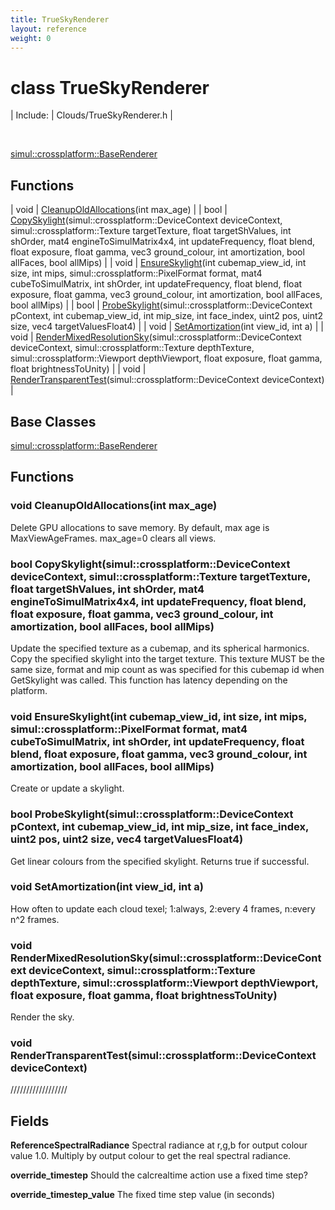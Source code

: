 ```yaml
---
title: TrueSkyRenderer
layout: reference
weight: 0
---
```

class TrueSkyRenderer
===

| Include: | Clouds/TrueSkyRenderer.h |

<br>

[simul::crossplatform::BaseRenderer](../crossplatform/baserenderer)

Functions
---

| void | [CleanupOldAllocations](#CleanupOldAllocations)(int max_age) |
| bool | [CopySkylight](#CopySkylight)(simul::crossplatform::DeviceContext deviceContext, simul::crossplatform::Texture targetTexture, float targetShValues, int shOrder, mat4 engineToSimulMatrix4x4, int updateFrequency, float blend, float exposure, float gamma, vec3 ground_colour, int amortization, bool allFaces, bool allMips) |
| void | [EnsureSkylight](#EnsureSkylight)(int cubemap_view_id, int size, int mips, simul::crossplatform::PixelFormat format, mat4 cubeToSimulMatrix, int shOrder, int updateFrequency, float blend, float exposure, float gamma, vec3 ground_colour, int amortization, bool allFaces, bool allMips) |
| bool | [ProbeSkylight](#ProbeSkylight)(simul::crossplatform::DeviceContext pContext, int cubemap_view_id, int mip_size, int face_index, uint2 pos, uint2 size, vec4 targetValuesFloat4) |
| void | [SetAmortization](#SetAmortization)(int view_id, int a) |
| void | [RenderMixedResolutionSky](#RenderMixedResolutionSky)(simul::crossplatform::DeviceContext deviceContext, simul::crossplatform::Texture depthTexture, simul::crossplatform::Viewport depthViewport, float exposure, float gamma, float brightnessToUnity) |
| void | [RenderTransparentTest](#RenderTransparentTest)(simul::crossplatform::DeviceContext deviceContext) |




  


Base Classes
---
[simul::crossplatform::BaseRenderer](../crossplatform/baserenderer)

Functions
---

### <a name="CleanupOldAllocations"/>void CleanupOldAllocations(int max_age)
Delete GPU allocations to save memory. By default, max age is MaxViewAgeFrames. max_age=0 clears all views.

### <a name="CopySkylight"/>bool CopySkylight(simul::crossplatform::DeviceContext deviceContext, simul::crossplatform::Texture targetTexture, float targetShValues, int shOrder, mat4 engineToSimulMatrix4x4, int updateFrequency, float blend, float exposure, float gamma, vec3 ground_colour, int amortization, bool allFaces, bool allMips)
Update the specified texture as a cubemap, and its spherical harmonics.
Copy the specified skylight into the target texture. This texture MUST be the same size, format and mip count as
was specified for this cubemap id when GetSkylight was called.
This function has latency depending on the platform.

### <a name="EnsureSkylight"/>void EnsureSkylight(int cubemap_view_id, int size, int mips, simul::crossplatform::PixelFormat format, mat4 cubeToSimulMatrix, int shOrder, int updateFrequency, float blend, float exposure, float gamma, vec3 ground_colour, int amortization, bool allFaces, bool allMips)
Create or update a skylight.

### <a name="ProbeSkylight"/>bool ProbeSkylight(simul::crossplatform::DeviceContext pContext, int cubemap_view_id, int mip_size, int face_index, uint2 pos, uint2 size, vec4 targetValuesFloat4)
Get linear colours from the specified skylight. Returns true if successful.

### <a name="SetAmortization"/>void SetAmortization(int view_id, int a)
How often to update each cloud texel; 1:always, 2:every 4 frames, n:every n^2 frames.

### <a name="RenderMixedResolutionSky"/>void RenderMixedResolutionSky(simul::crossplatform::DeviceContext deviceContext, simul::crossplatform::Texture depthTexture, simul::crossplatform::Viewport depthViewport, float exposure, float gamma, float brightnessToUnity)
Render the sky.

### <a name="RenderTransparentTest"/>void RenderTransparentTest(simul::crossplatform::DeviceContext deviceContext)
//////////////////

Fields
---

**ReferenceSpectralRadiance**  Spectral radiance at r,g,b for output colour value 1.0. Multiply by output colour to get the real spectral radiance.

**override_timestep**  Should the calcrealtime action use a fixed time step?

**override_timestep_value**  The fixed time step value (in seconds)
